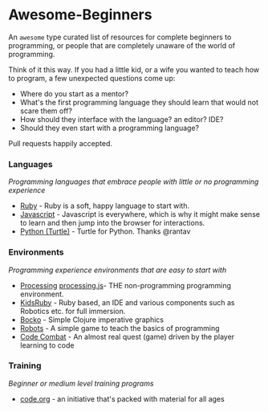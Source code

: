 
# Awesome-Beginners
An `awesome` type curated list of resources for complete beginners to programming, or
people that are completely unaware of the world of programming.

Think of it this way. If you had a little kid, or a wife you wanted to teach how
to program, a few unexpected questions come up:

* Where do you start as a mentor?
* What's the first programming language they should learn that would not scare them off?
* How should they interface with the language? an editor? IDE?
* Should they even start with a programming language?


Pull requests happily accepted.


### Languages
*Programming languages that embrace people with little or no programming experience*

* [Ruby](http://ruby-lang.org) - Ruby is a soft, happy language to start with.
* [Javascript](https://www.javascript.com/) - Javascript is everywhere, which is why it might make sense to learn and then jump into the browser for interactions.
* [Python (Turtle)](https://docs.python.org/2/library/turtle.html) - Turtle for Python. Thanks @rantav


### Environments
*Programming experience environments that are easy to start with*

* [Processing](https://processing.org/) [processing.js](http://processingjs.org/)- THE non-programming programming environment.
* [KidsRuby](http://kidsruby.com/) - Ruby based, an IDE and various components such as Robotics etc. for full immersion.
* [Bocko](https://github.com/mfikes/bocko) - Simple Clojure imperative graphics
* [Robots](https://github.com/npryce/robots) - A simple game to teach the basics of programming
* [Code Combat](http://codecombat.com/) - An almost real quest (game) driven by the player learning to code


### Training
*Beginner or medium level training programs*

* [code.org](https://code.org/) - an initiative that's packed with material for all ages

